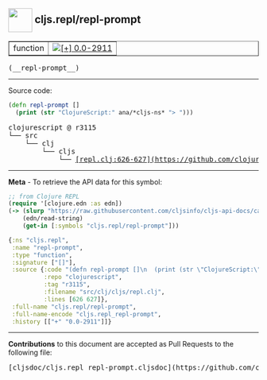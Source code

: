 ## <img width="48px" valign="middle" src="http://i.imgur.com/Hi20huC.png"> cljs.repl/repl-prompt

 <table border="1">
<tr>

<td>function</td>
<td><a href="https://github.com/cljsinfo/cljs-api-docs/tree/0.0-2911"><img valign="middle" alt="[+] 0.0-2911" src="https://img.shields.io/badge/+-0.0--2911-lightgrey.svg"></a> </td>
</tr>
</table>

 <samp>
(__repl-prompt__)<br>
</samp>

---





Source code:

```clj
(defn repl-prompt []
  (print (str "ClojureScript:" ana/*cljs-ns* "> ")))
```

 <pre>
clojurescript @ r3115
└── src
    └── clj
        └── cljs
            └── <ins>[repl.clj:626-627](https://github.com/clojure/clojurescript/blob/r3115/src/clj/cljs/repl.clj#L626-L627)</ins>
</pre>


---

__Meta__ - To retrieve the API data for this symbol:

```clj
;; from Clojure REPL
(require '[clojure.edn :as edn])
(-> (slurp "https://raw.githubusercontent.com/cljsinfo/cljs-api-docs/catalog/cljs-api.edn")
    (edn/read-string)
    (get-in [:symbols "cljs.repl/repl-prompt"]))
```

```clj
{:ns "cljs.repl",
 :name "repl-prompt",
 :type "function",
 :signature ["[]"],
 :source {:code "(defn repl-prompt []\n  (print (str \"ClojureScript:\" ana/*cljs-ns* \"> \")))",
          :repo "clojurescript",
          :tag "r3115",
          :filename "src/clj/cljs/repl.clj",
          :lines [626 627]},
 :full-name "cljs.repl/repl-prompt",
 :full-name-encode "cljs.repl_repl-prompt",
 :history [["+" "0.0-2911"]]}

```

---

__Contributions__ to this document are accepted as Pull Requests to the following file:

 <pre>
[cljsdoc/cljs.repl_repl-prompt.cljsdoc](https://github.com/cljsinfo/cljs-api-docs/blob/master/cljsdoc/cljs.repl_repl-prompt.cljsdoc)
</pre>

